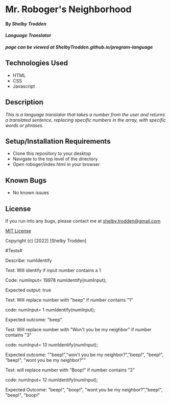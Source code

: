 # Mr. Roboger's Neighborhood

#### By _**Shelby Trodden**_

#### _Language Translator_

##### page can be viewed at ShelbyTrodden.github.io/program-language

## Technologies Used

* HTML
* CSS
* Javascript


## Description
_This is a language translator that takes a number from the user and returns a translated sentence, replacing specific numbers in the array, with specific words or phrases._

## Setup/Installation Requirements
* Clone this repository to your desktop
* Navigate to the top level of the directory
* Open roboger/index.html in your browser

## Known Bugs
* No known issues

## License

If you run into any bugs, please contact me at shelby.trodden@gmail.com

[MIT License](/LICENSE.txt)

Copyright (c) [2022] [Shelby Trodden]

#Tests#

Describe: numIdentify

Test: Will identify if input number contains a 1

Code: numInput= 19978
numIdentify(numInput);


Expected output: true

Test: Will replace number with "beep" if number contains "1"

code: numInput= 1
numIdentify(numInput);

Expected outcome: "beep"

Test: Will replace number with "Won't you be my neighbor" if number contains "3"

code: numInput= 13
numIdentify(numInput);

Expected outcome: ""beep!","won't you be my neighbor?","beep!", "beep!", "beep!", "wont you be my neighbor?""

Test: will replace number with "Boop!" if number contains "2"

code: numInput= 12
numIdentify(numInput);

Expected Outcome: "beep!", "boop!", "wont you be my neighbor?","beep!", "beep!", "boop!"

